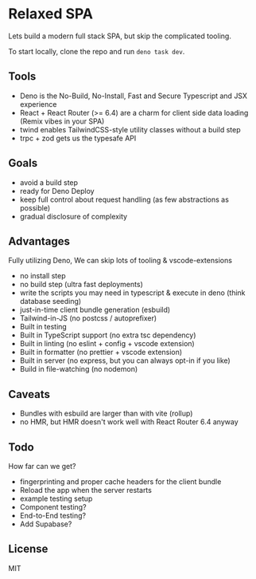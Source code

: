 # Relaxed SPA

Lets build a modern full stack SPA, but skip the complicated tooling.

To start locally, clone the repo and run `deno task dev`.

## Tools

- Deno is the No-Build, No-Install, Fast and Secure Typescript and JSX
  experience
- React + React Router (>= 6.4) are a charm for client side data loading (Remix
  vibes in your SPA)
- twind enables TailwindCSS-style utility classes without a build step
- trpc + zod gets us the typesafe API

## Goals

- avoid a build step
- ready for Deno Deploy
- keep full control about request handling (as few abstractions as possible)
- gradual disclosure of complexity

## Advantages

Fully utilizing Deno, We can skip lots of tooling & vscode-extensions

- no install step
- no build step (ultra fast deployments)
- write the scripts you may need in typescript & execute in deno (think database
  seeding)
- just-in-time client bundle generation (esbuild)
- Tailwind-in-JS (no postcss / autoprefixer)
- Built in testing
- Built in TypeScript support (no extra tsc dependency)
- Built in linting (no eslint + config + vscode extension)
- Built in formatter (no prettier + vscode extension)
- Built in server (no express, but you can always opt-in if you like)
- Build in file-watching (no nodemon)

## Caveats

- Bundles with esbuild are larger than with vite (rollup)
- no HMR, but HMR doesn't work well with React Router 6.4 anyway

## Todo

How far can we get?

- fingerprinting and proper cache headers for the client bundle
- Reload the app when the server restarts
- example testing setup
- Component testing?
- End-to-End testing?
- Add Supabase?

## License

MIT
